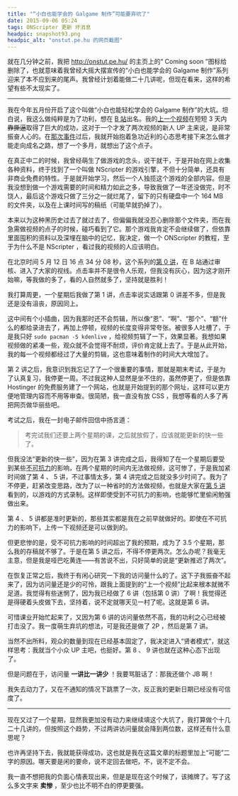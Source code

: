 ```yaml
---
title: "“小白也能学会的 Galgame 制作”可能要弃坑了"
date: 2015-09-06 05:24
tags: ONScripter 更新 坏消息
headpic: snapshot93.png
headpic_alt: "onstut.pe.hu 的网页截图"
---
```


就在几分钟之前，我把 <http://onstut.pe.hu/> 的主页上的“ Coming soon ”图标给删除了，也就意味着我曾经大摇大摆宣传的“小白也能学会的 Galgame 制作”系列迎来了本不应到来的尾声。我曾经计划着能做二十几讲呢，但现在看来，这样的希望有些不太现实了。

<!--more-->

---------------

我在今年五月份开启了这个叫做“小白也能轻松学会的 Galgame 制作”的大坑。坦白说，我这么做纯粹是为了功利，想在 [B 站](http://www.bilibili.com/)出名。我的[上一个视频](http://www.bilibili.com/video/av2137621/)在短短 3 天内~~靠撕逼~~取得了巨大的成功，这对于一个才发了两次视频的新人 UP 主来说，是非常振奋人心的。在[那次事件](http://tieba.baidu.com/p/3653329977)过后，我就开始抱着急功近利的心态思考接下来怎么做才能走向成名之路，想了一个多月，就想出了这个点子。

在真正中二的时候，我曾经萌生了做游戏的念头，说干就干，于是开始在网上收集各种资料，终于找到了一个叫做 NScripter 的游戏引擎，不但十分简单，还具有非商业免费的特性。于是就开始学习，然后一个人独揽这个游戏的全部内容。但是我没想到做一个游戏需要的时间和精力如此之多，导致我做了一年还没做完，时不饶人，最后这个游戏只做了三分之一就烂尾了，留下的只有硬盘中一个 164 MB 的文件夹，以及在上课时间写的稿纸（可能早就扔掉了）。

本来以为这种黑历史过去了就过去了，但偏偏我就没忍心删除那个文件夹，而在我急需做视频的点子的时候，碰巧看到了它。那个游戏我肯定不会继续做了，但依靠里面囤积的资料以及深埋在脑中的记忆，我决定，做一个 ONScripter 的教程，至于为什么不是 NScripter ，看过我的视频的人应该明白。

在北京时间 5 月 12 日 16 点 34 分 08 秒，这个系列的[第 0 讲](http://www.bilibili.com/video/av2318004/)，在 B 站通过审核、进入了大家的视线。点击率并不是很令人乐观，但我没有灰心，因为这才刚开始嘛，等我做的多了，看的人自然就多了，坚持就是胜利！

我打算周更，一个星期后我做了第 1 讲，点击率说实话跟第 0 讲差不多，但是我还是没有沮丧，原因同上。

这中间有个小插曲，因为我那时还不会剪辑，所以像“恩”、“啊”、“那个”、“额”什么的都给录进去了，再加上停顿，视频的长度变得非常夸张。被很多人吐槽了，于是我只好 `sudo pacman -S kdenlive` ，给视频剪辑了一下，效果显著。我想如果视频做的紧凑一些，观众就不会觉得不耐烦，评价肯定就上去了。于是从此开始，我的每一个视频都经过了大量的剪辑，这也意味着制作的时间大大增加了。

第 2 讲之后，我意识到我忘记了了一个很重要的事情，那就是期末考试，于是为了认真复习，我停更一周。不过我这种人显然是坐不住的，虽然停更了，但是依靠 Hostinger 的免费服务建了一个网站，也就是开始提到的那个网址，这样可以更方便地管理内容而不用等审查。很简陋，我一直没有放 CSS ，我想等看的人多了再把网页做华丽些吧。

考试之后，我在一封电子邮件回信中扬言道：

>	考完试我们还要上两个星期的课，之后就放假了，应该就能更新的快一些了。

但我没法“更新的快一些”，因为在第 3 讲完成之后，我得知了在一个星期后要受到某些[不可抗力](http://news.xinhuanet.com/photo/2013-12/05/132943813_11n.jpg)的影响，在两个星期的时间内无法做视频，这可惨了，于是我加紧时间做了第 4 、 5 讲，不过事情太多，第 4 讲完成之后就没多少时间了。我为了不停更，赶紧改变思路，改为了以一种省时的方法做视频，也就是大家在[第 5 讲](http://www.bilibili.com/video/av2494567/)看到的，以游戏的方式录制。这样即使受到不可抗力的影响，也能够忙里偷闲勉强做出来。

第 4 、 5 讲都是准时更新的，那些其实都是我在之前早就做好的。即使在不可抗力的影响下，上传一下视频还是可以做到的。

但更悲惨的是，受不可抗力影响的时间超出了我的预期，成为了 3.5 个星期，那么我的存稿就不够了。于是在第 5 讲之后，不得不停更两次。怎么办呢？我毫无主意，但是我是哑巴吃黄连——有苦说不出，只好简单的说是“更新推迟了两次”。

在恢复正常之后，我终于有闲心研究一下我的访问量什么的了。这下子我振奋不起来了，因为访问量还是少的可怜，跟我上面提到的“上一个视频”比起来根本就微不足道。我觉得有些迷惘了，因为我已经做了 6 讲（包括第 0 讲）了啊！我觉得还是得硬着头皮做下去，坚持着，说不定就哪天见一村了呢。这就是第 6 讲。

可惜课业开始忙起来了，又因为第 6 讲的访问量依然不高，我的功利之心已经被打击没了。我一度萌生弃坑的想法，可是我还是做了 2P ，然后是第 7 讲。

当然不出所料，观众的数量到现在已经基本固定了，我决定进入“贤者模式”，就这样思考：我就当个小众 UP 主吧，也挺好。第 8 、 9 讲也就在这种心态下出现了。

但是问题在于，访问量 **一讲比一讲少** ！我要骂脏话了：那我还做个 JB 啊！

我失去动力了，又在不通知的情况下跳票了一次，反正我的更新日期已经没有可信度了。

-----------------

现在又过了一个星期，显然我更加没有动力来继续填这个大坑了，我打算做个十几二十几讲的，但按照这个趋势，不过两讲访问量就会降到两位数，这样还有什么意思呢？

也许再坚持下去，我就能获得成功，这也就是我在这篇文章的标题里加上“可能”二字的原因。哪天要是闲的要命，说不定回去做吧，不，说不定不会。

我一直不想把我的负面心情表现出来，但是是现在这个时候了，该摊牌了。写了这么多文字来 **卖惨** ，至少也比不明不白的停更要强。
